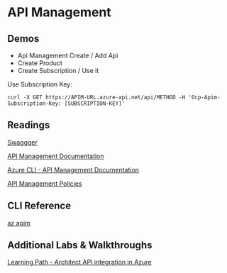 # API Management

## Demos

- Api Management Create / Add Api
- Create Product
- Create Subscription / Use it

Use Subscription Key:

```
curl -X GET https://APIM-URL.azure-api.net/api/METHOD -H 'Ocp-Apim-Subscription-Key: [SUBSCRIPTION-KEY]'
```

## Readings

[Swaggger](https://swagger.io/)

[API Management Documentation](https://docs.microsoft.com/en-us/azure/api-management/)

[Azure CLI - API Management Documentation](https://docs.microsoft.com/en-us/cli/azure/apim?view=azure-cli-latest)

[API Management Policies](https://docs.microsoft.com/en-us/azure/api-management/api-management-policies)

## CLI Reference

[az apim](https://docs.microsoft.com/en-us/cli/azure/apim?view=azure-cli-latest)

## Additional Labs & Walkthroughs

[Learning Path - Architect API integration in Azure](https://docs.microsoft.com/en-us/learn/paths/architect-api-integration/)
